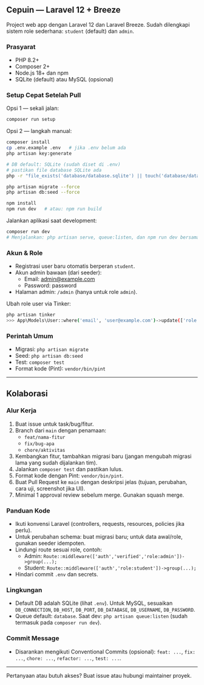## Cepuin — Laravel 12 + Breeze

Project web app dengan Laravel 12 dan Laravel Breeze. Sudah dilengkapi sistem role sederhana: `student` (default) dan `admin`.

### Prasyarat

- PHP 8.2+
- Composer 2+
- Node.js 18+ dan npm
- SQLite (default) atau MySQL (opsional)

### Setup Cepat Setelah Pull

Opsi 1 — sekali jalan:

```bash
composer run setup
```

Opsi 2 — langkah manual:

```bash
composer install
cp .env.example .env   # jika .env belum ada
php artisan key:generate

# DB default: SQLite (sudah diset di .env)
# pastikan file database SQLite ada
php -r "file_exists('database/database.sqlite') || touch('database/database.sqlite');"

php artisan migrate --force
php artisan db:seed --force

npm install
npm run dev   # atau: npm run build
```

Jalankan aplikasi saat development:

```bash
composer run dev
# Menjalankan: php artisan serve, queue:listen, dan npm run dev bersamaan
```

### Akun & Role

- Registrasi user baru otomatis berperan `student`.
- Akun admin bawaan (dari seeder):
  - Email: admin@example.com
  - Password: password
- Halaman admin: `/admin` (hanya untuk role `admin`).

Ubah role user via Tinker:

```bash
php artisan tinker
>>> App\Models\User::where('email', 'user@example.com')->update(['role' => 'admin']);
```

### Perintah Umum

- Migrasi: `php artisan migrate`
- Seed: `php artisan db:seed`
- Test: `composer test`
- Format kode (Pint): `vendor/bin/pint`

---

## Kolaborasi

### Alur Kerja

1. Buat issue untuk task/bug/fitur.
2. Branch dari `main` dengan penamaan:
   - `feat/nama-fitur`
   - `fix/bug-apa`
   - `chore/aktivitas`
3. Kembangkan fitur, tambahkan migrasi baru (jangan mengubah migrasi lama yang sudah dijalankan tim).
4. Jalankan `composer test` dan pastikan lulus.
5. Format kode dengan Pint: `vendor/bin/pint`.
6. Buat Pull Request ke `main` dengan deskripsi jelas (tujuan, perubahan, cara uji, screenshot jika UI).
7. Minimal 1 approval review sebelum merge. Gunakan squash merge.

### Panduan Kode

- Ikuti konvensi Laravel (controllers, requests, resources, policies jika perlu).
- Untuk perubahan schema: buat migrasi baru; untuk data awal/role, gunakan seeder idempoten.
- Lindungi route sesuai role, contoh:
  - Admin: `Route::middleware(['auth','verified','role:admin'])->group(...);`
  - Student: `Route::middleware(['auth','role:student'])->group(...);`
- Hindari commit `.env` dan secrets.

### Lingkungan

- Default DB adalah SQLite (lihat `.env`). Untuk MySQL, sesuaikan `DB_CONNECTION`, `DB_HOST`, `DB_PORT`, `DB_DATABASE`, `DB_USERNAME`, `DB_PASSWORD`.
- Queue default: `database`. Saat dev: `php artisan queue:listen` (sudah termasuk pada `composer run dev`).

### Commit Message

- Disarankan mengikuti Conventional Commits (opsional): `feat: ...`, `fix: ...`, `chore: ...`, `refactor: ...`, `test: ...`.

---

Pertanyaan atau butuh akses? Buat issue atau hubungi maintainer proyek.
